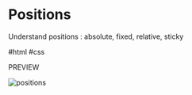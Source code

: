 # Positions
Understand positions : absolute, fixed, relative, sticky 

#html #css

PREVIEW

![positions](https://user-images.githubusercontent.com/98356784/163707777-3e6a9b26-f3e0-416f-88cb-db851bc7744e.png)
